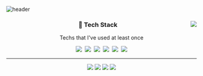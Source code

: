 <!--읽어주셔서 감사합니다! star 부탁드립니다 *^^*-->
![header](https://capsule-render.vercel.app/api?type=cylinder&color=auto&height=150&section=header&text=Han%20Sol&fontSize=60&animation=twinkling)

<div align="center">
    
  <a href="https://github.com/SolHaan"><img align="right" src="https://github-readme-stats.vercel.app/api/top-langs/?username=SolHaan&theme=algolia&exclude_repo=Computer-Science-Engineering&layout=compact&langs_count=10"/></a>
  
  ### 🔭 Tech Stack

<p> Techs that I've used at least once </p>

<p align="center">
  <img src="https://img.shields.io/badge/-C%23-239120?style=flat-square&logo=Csharp&logoColor=white"/></a>&nbsp 
  <img src="https://img.shields.io/badge/Unity-FFFFFF?style=flat-square&logo=unity&logoColor=black"/></a>&nbsp 
  <img src="https://img.shields.io/badge/C++-00599C?style=flat-square&logo=C%2B%2B&logoColor=white"/></a>&nbsp 
  <img src="https://img.shields.io/badge/C-A8B9CC?style=flat-square&logo=C&logoColor=white"/></a>&nbsp 
  <img src="https://img.shields.io/badge/Python-3766AB?style=flat-square&logo=Python&logoColor=white"/></a>&nbsp 
  <a href="https://solved.ac/amozo"><img src="http://mazassumnida.wtf/api/mini/generate_badge?boj=amozo"/></a>
  <br>
</p>

<hr>
 
  <a href="https://blog.naver.com/dhfaks79"><img src="https://img.shields.io/badge/Blog-03C75A?style=flat-square&logo=Naver&logoColor=white"/></a>
  <a href="https://equatorial-radon-ca1.notion.site/Han-Sol-3d74c17b50c84ead882f53ac154a7ae8"><img src="https://img.shields.io/badge/Notion-FFFFFF?style=flat-square&logo=notion&logoColor=black"/></a>
  <img src="https://img.shields.io/badge/Gmail-d14836?style=flat-square&logo=Gmail&logoColor=white&link=mailto:hansol13084@gmail.com"/>
  <a href="https://hits.seeyoufarm.com"><img src="https://hits.seeyoufarm.com/api/count/incr/badge.svg?url=https%3A%2F%2Fgithub.com%2FSolHaan&count_bg=%23FF9999&title_bg=%23444F5A&icon=github.svg&icon_color=%23FFFFFF&title=hits&edge_flat=false"/></a>
